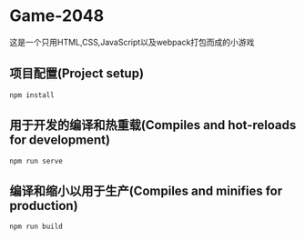 # Game-2048
这是一个只用HTML,CSS,JavaScript以及webpack打包而成的小游戏

## 项目配置(Project setup)
`npm install`

## 用于开发的编译和热重载(Compiles and hot-reloads for development)
`npm run serve`

## 编译和缩小以用于生产(Compiles and minifies for production)
`npm run build`


